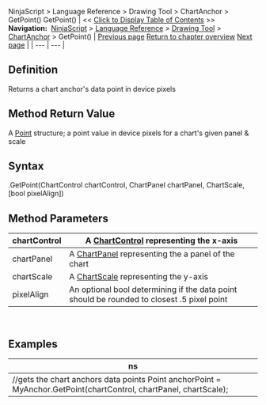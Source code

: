 ﻿
NinjaScript > Language Reference > Drawing Tool > ChartAnchor > GetPoint()
GetPoint()
| << [Click to Display Table of Contents](getpoint.md) >> **Navigation:**     [NinjaScript](ninjascript.md) > [Language Reference](language_reference_wip.md) > [Drawing Tool](drawing_tools.md) > [ChartAnchor](chartanchor.md) > GetPoint() | [Previous page](drawnonbar.md) [Return to chapter overview](chartanchor.md) [Next page](isbrowsable.md) |
| --- | --- |
## Definition
Returns a chart anchor's data point in device pixels
 
## Method Return Value
A [Point](https://msdn.microsoft.com/en-us/library/system.drawing.point%28v=vs.110%29.aspx) structure; a point value in device pixels for a chart's given panel & scale 
## 
## Syntax
<chartAnchor>.GetPoint(ChartControl chartControl, ChartPanel chartPanel, ChartScale, [bool pixelAlign])
## 
## Method Parameters
| chartControl | A [ChartControl](chartcontrol.md) representing the x-axis |
| --- | --- |
| chartPanel | A [ChartPanel](chartpanel.md) representing the a panel of the chart |
| chartScale | A [ChartScale](chartscale.md) representing the y-axis |
| pixelAlign | An optional bool determining if the data point should be rounded to closest .5 pixel point |
 
## 
## Examples
| ns |
| --- |
| //gets the chart anchors data points Point anchorPoint = MyAnchor.GetPoint(chartControl, chartPanel, chartScale); |

